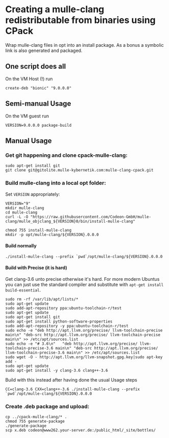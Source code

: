 # Creating a mulle-clang redistributable from binaries using CPack

Wrap mulle-clang files in opt into an install package.
As a bonus a symbolic link is also generated and packaged.


## One script does all

On the VM Host (!) run

```
create-deb "bionic" "9.0.0.0"
```


## Semi-manual Usage

On the VM guest run

```
VERSION=9.0.0.0 package-build
```


## Manual Usage

### Get git happening and clone cpack-mulle-clang:

```
sudo apt-get install git
git clone git@gitolite.mulle-kybernetik.com:mulle-clang-cpack.git
```

### Build mulle-clang into a local opt folder:

Set `VERSION` appropriately:

```
VERSION="9"
mkdir mulle-clang
cd mulle-clang
curl -L -O "https://raw.githubusercontent.com/Codeon-GmbH/mulle-clang/mulle_objclang_${VERSION}0/bin/install-mulle-clang"

chmod 755 install-mulle-clang
mkdir -p opt/mulle-clang/${VERSION}.0.0.0
```

####  Build normally

```
./install-mulle-clang --prefix `pwd`/opt/mulle-clang/${VERSION}.0.0.0
```

####  Build with Precise (it is hard)


Get clang-3.6 unto precise otherwise it's hard. For more modern
Ubuntus you can just use the standard compiler and substitute
with `apt-get install build-essential`.


```
sudo rm -rf /var/lib/apt/lists/*
sudo apt-get update
sudo add-apt-repository ppa:ubuntu-toolchain-r/test
sudo apt-get update
sudo apt-get install git
sudo apt-get install python-software-properties
sudo add-apt-repository -y ppa:ubuntu-toolchain-r/test
sudo echo -e "deb http://apt.llvm.org/precise/ llvm-toolchain-precise main\n" "deb-src http://apt.llvm.org/precise/ llvm-toolchain-precise main\n" >> /etc/apt/sources.list
sudo echo -e "# 3.6\n"   "deb http://apt.llvm.org/precise/ llvm-toolchain-precise-3.6 main\n" "deb-src http://apt.llvm.org/precise/ llvm-toolchain-precise-3.6 main\n" >> /etc/apt/sources.list
sudo wget -O - http://apt.llvm.org/llvm-snapshot.gpg.key|sudo apt-key add -
sudo apt-get update
sudo apt-get install -y clang-3.6 clang++-3.6
```

Build with this instead after having done the usual Usage steps

```
CC=clang-3.6 CXX=clang++-3.6 ./install-mulle-clang --prefix `pwd`/opt/mulle-clang/${VERSION}.0.0.0
```

### Create .deb package and upload:

```
cp ../cpack-mulle-clang/* .
chmod 755 generate-package
./generate-package
scp x.deb codeon@www262.your-server.de:/public_html/_site/bottles/
```

